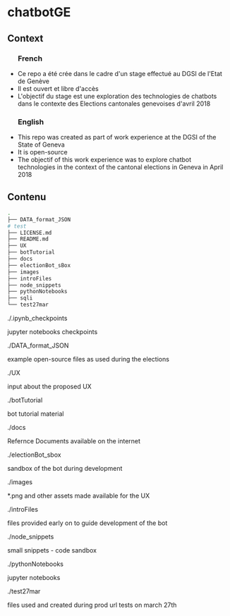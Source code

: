 # chatbotGE

## Context

<ul>

### French

<li>Ce repo a été crée dans le cadre d'un stage effectué au DGSI de l'Etat de Genève</li>
<li>Il est ouvert et libre d'accès</li>
<li>L'objectif du stage est une exploration des technologies de chatbots dans le contexte des Elections cantonales genevoises d'avril 2018</li>

### English

<li>This repo was created as part of work experience at the DGSI of the State of Geneva</li>
<li>It is open-source</li>
<li>The objectif of this work experience was to explore chatbot technologies in the context of the cantonal elections in Geneva in April 2018</li>
</ul>

## Contenu



```bash
.
├── DATA_format_JSON
# test
├── LICENSE.md
├── README.md
├── UX
├── botTutorial
├── docs
├── electionBot_sBox
├── images
├── introFiles
├── node_snippets
├── pythonNotebooks
├── sqli
└── test27mar
```

./.ipynb_checkpoints

jupyter notebooks checkpoints

./DATA_format_JSON

example open-source files as used during the elections

./UX

input about the proposed UX

./botTutorial

bot tutorial material

./docs

Refernce Documents available on the internet

./electionBot_sbox

sandbox of the bot during development

./images

*.png and other assets made available for the UX

./introFiles

files provided early on to guide development of the bot

./node_snippets

small snippets - code sandbox

./pythonNotebooks

jupyter notebooks

./test27mar

files used and created during prod url tests on march 27th

